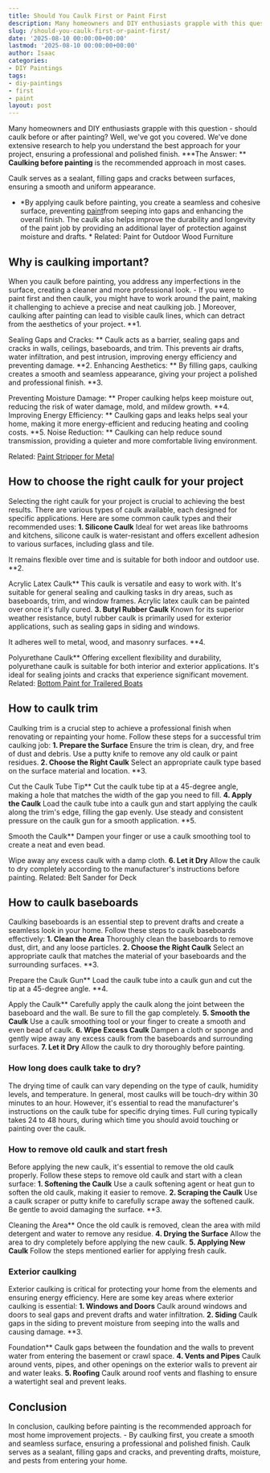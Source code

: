 ```yaml
---
title: Should You Caulk First or Paint First
description: Many homeowners and DIY enthusiasts grapple with this question
slug: /should-you-caulk-first-or-paint-first/
date: '2025-08-10 00:00:00+00:00'
lastmod: '2025-08-10 00:00:00+00:00'
author: Isaac
categories:
- DIY Paintings
tags:
- diy-paintings
- first
- paint
layout: post
---
```

Many homeowners and DIY enthusiasts grapple with this question - should caulk before or after painting? Well, we've got you covered. We've done extensive research to help you understand the best approach for your project, ensuring a professional and polished finish. ***The Answer: ** **Caulking before painting** is the recommended approach in most cases.

Caulk serves as a sealant, filling gaps and cracks between surfaces, ensuring a smooth and uniform appearance.

* *By applying caulk before painting, you create a seamless and cohesive surface, preventing [paint](https://pestpolicy.com/airless-paint-sprayer-tips/)from seeping into gaps and enhancing the overall finish. The caulk also helps improve the durability and longevity of the paint job by providing an additional layer of protection against moisture and drafts. * Related: Paint for Outdoor Wood Furniture

##  **Why is caulking important?**

When you caulk before painting, you address any imperfections in the surface, creating a cleaner and more professional look. - If you were to paint first and then caulk, you might have to work around the paint, making it challenging to achieve a precise and neat caulking job. ] Moreover, caulking after painting can lead to visible caulk lines, which can detract from the aesthetics of your project. **1.

Sealing Gaps and Cracks: ** Caulk acts as a barrier, sealing gaps and cracks in walls, ceilings, baseboards, and trim. This prevents air drafts, water infiltration, and pest intrusion, improving energy efficiency and preventing damage. **2. Enhancing Aesthetics: ** By filling gaps, caulking creates a smooth and seamless appearance, giving your project a polished and professional finish. **3.

Preventing Moisture Damage: ** Proper caulking helps keep moisture out, reducing the risk of water damage, mold, and mildew growth. **4. Improving Energy Efficiency: ** Caulking gaps and leaks helps seal your home, making it more energy-efficient and reducing heating and cooling costs. **5. Noise Reduction: ** Caulking can help reduce sound transmission, providing a quieter and more comfortable living environment.

Related: [Paint Stripper for Metal](https://pestpolicy.com/best-paint-stripper-for-metal/)

##  **How to choose the right caulk for your project**

Selecting the right caulk for your project is crucial to achieving the best results. There are various types of caulk available, each designed for specific applications. Here are some common caulk types and their recommended uses: **1. Silicone Caulk** Ideal for wet areas like bathrooms and kitchens, silicone caulk is water-resistant and offers excellent adhesion to various surfaces, including glass and tile.

It remains flexible over time and is suitable for both indoor and outdoor use. **2.

Acrylic Latex Caulk** This caulk is versatile and easy to work with. It's suitable for general sealing and caulking tasks in dry areas, such as baseboards, trim, and window frames. Acrylic latex caulk can be painted over once it's fully cured. **3. Butyl Rubber Caulk** Known for its superior weather resistance, butyl rubber caulk is primarily used for exterior applications, such as sealing gaps in siding and windows.

It adheres well to metal, wood, and masonry surfaces. **4.

Polyurethane Caulk** Offering excellent flexibility and durability, polyurethane caulk is suitable for both interior and exterior applications. It's ideal for sealing joints and cracks that experience significant movement. Related: [Bottom Paint for Trailered Boats](https://pestpolicy.com/best-bottom-paint-for-trailered-boats/)

##  **How to caulk trim**

Caulking trim is a crucial step to achieve a professional finish when renovating or repainting your home. Follow these steps for a successful trim caulking job: **1. Prepare the Surface** Ensure the trim is clean, dry, and free of dust and debris. Use a putty knife to remove any old caulk or paint residues. **2. Choose the Right Caulk** Select an appropriate caulk type based on the surface material and location. **3.

Cut the Caulk Tube Tip** Cut the caulk tube tip at a 45-degree angle, making a hole that matches the width of the gap you need to fill. **4. Apply the Caulk** Load the caulk tube into a caulk gun and start applying the caulk along the trim's edge, filling the gap evenly. Use steady and consistent pressure on the caulk gun for a smooth application. **5.

Smooth the Caulk** Dampen your finger or use a caulk smoothing tool to create a neat and even bead.

Wipe away any excess caulk with a damp cloth. **6. Let it Dry** Allow the caulk to dry completely according to the manufacturer's instructions before painting. Related: Belt Sander for Deck

##  **How to caulk baseboards**

Caulking baseboards is an essential step to prevent drafts and create a seamless look in your home. Follow these steps to caulk baseboards effectively: **1. Clean the Area** Thoroughly clean the baseboards to remove dust, dirt, and any loose particles. **2. Choose the Right Caulk** Select an appropriate caulk that matches the material of your baseboards and the surrounding surfaces. **3.

Prepare the Caulk Gun** Load the caulk tube into a caulk gun and cut the tip at a 45-degree angle. **4.

Apply the Caulk** Carefully apply the caulk along the joint between the baseboard and the wall. Be sure to fill the gap completely. **5. Smooth the Caulk** Use a caulk smoothing tool or your finger to create a smooth and even bead of caulk. **6. Wipe Excess Caulk** Dampen a cloth or sponge and gently wipe away any excess caulk from the baseboards and surrounding surfaces. **7. Let it Dry** Allow the caulk to dry thoroughly before painting.

###  **How long does caulk take to dry?**

The drying time of caulk can vary depending on the type of caulk, humidity levels, and temperature. In general, most caulks will be touch-dry within 30 minutes to an hour. However, it's essential to read the manufacturer's instructions on the caulk tube for specific drying times. Full curing typically takes 24 to 48 hours, during which time you should avoid touching or painting over the caulk.

###  **How to remove old caulk and start fresh**

Before applying the new caulk, it's essential to remove the old caulk properly. Follow these steps to remove old caulk and start with a clean surface: **1. Softening the Caulk** Use a caulk softening agent or heat gun to soften the old caulk, making it easier to remove. **2. Scraping the Caulk** Use a caulk scraper or putty knife to carefully scrape away the softened caulk. Be gentle to avoid damaging the surface. **3.

Cleaning the Area** Once the old caulk is removed, clean the area with mild detergent and water to remove any residue. **4. Drying the Surface** Allow the area to dry completely before applying the new caulk. **5. Applying New Caulk** Follow the steps mentioned earlier for applying fresh caulk.

###  **Exterior caulking**

Exterior caulking is critical for protecting your home from the elements and ensuring energy efficiency. Here are some key areas where exterior caulking is essential: **1. Windows and Doors** Caulk around windows and doors to seal gaps and prevent drafts and water infiltration. **2. Siding** Caulk gaps in the siding to prevent moisture from seeping into the walls and causing damage. **3.

Foundation** Caulk gaps between the foundation and the walls to prevent water from entering the basement or crawl space. **4. Vents and Pipes** Caulk around vents, pipes, and other openings on the exterior walls to prevent air and water leaks. **5. Roofing** Caulk around roof vents and flashing to ensure a watertight seal and prevent leaks.

##  **Conclusion**

In conclusion, caulking before painting is the recommended approach for most home improvement projects. - By caulking first, you create a smooth and seamless surface, ensuring a professional and polished finish. Caulk serves as a sealant, filling gaps and cracks, and preventing drafts, moisture, and pests from entering your home.